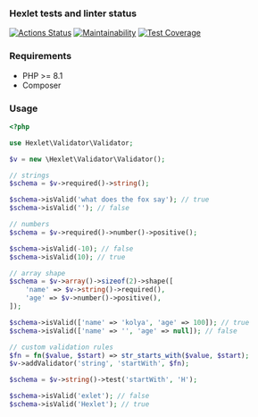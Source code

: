 ### Hexlet tests and linter status
[![Actions Status](https://github.com/InfluxOW/php-oop-project-lvl1/workflows/hexlet-check/badge.svg)](https://github.com/InfluxOW/php-oop-project-lvl1/actions)
[![Maintainability](https://api.codeclimate.com/v1/badges/5d9414318e4493b2c958/maintainability)](https://codeclimate.com/github/InfluxOW/php-oop-project-lvl1/maintainability)
[![Test Coverage](https://api.codeclimate.com/v1/badges/5d9414318e4493b2c958/test_coverage)](https://codeclimate.com/github/InfluxOW/php-oop-project-lvl1/test_coverage)

### Requirements

* PHP >= 8.1
* Composer

### Usage

```php
<?php

use Hexlet\Validator\Validator;

$v = new \Hexlet\Validator\Validator();

// strings
$schema = $v->required()->string();

$schema->isValid('what does the fox say'); // true
$schema->isValid(''); // false

// numbers
$schema = $v->required()->number()->positive();

$schema->isValid(-10); // false
$schema->isValid(10); // true

// array shape
$schema = $v->array()->sizeof(2)->shape([
    'name' => $v->string()->required(),
    'age' => $v->number()->positive(),
]);

$schema->isValid(['name' => 'kolya', 'age' => 100]); // true
$schema->isValid(['name' => '', 'age' => null]); // false

// custom validation rules
$fn = fn($value, $start) => str_starts_with($value, $start);
$v->addValidator('string', 'startWith', $fn);

$schema = $v->string()->test('startWith', 'H');

$schema->isValid('exlet'); // false
$schema->isValid('Hexlet'); // true
```
